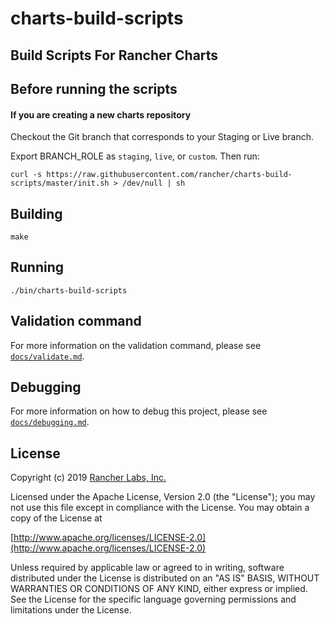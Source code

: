 charts-build-scripts
========

## Build Scripts For Rancher Charts

## Before running the scripts

#### If you are creating a new charts repository 

Checkout the Git branch that corresponds to your Staging or Live branch.

Export BRANCH_ROLE as `staging`, `live`, or `custom`. Then run:

```
curl -s https://raw.githubusercontent.com/rancher/charts-build-scripts/master/init.sh > /dev/null | sh
```

## Building

`make`

## Running

`./bin/charts-build-scripts`

## Validation command

For more information on the validation command, please see [`docs/validate.md`](docs/validate.md).

## Debugging

For more information on how to debug this project, please see [`docs/debugging.md`](docs/debugging.md).

## License
Copyright (c) 2019 [Rancher Labs, Inc.](http://rancher.com)

Licensed under the Apache License, Version 2.0 (the "License");
you may not use this file except in compliance with the License.
You may obtain a copy of the License at

[http://www.apache.org/licenses/LICENSE-2.0](http://www.apache.org/licenses/LICENSE-2.0)

Unless required by applicable law or agreed to in writing, software
distributed under the License is distributed on an "AS IS" BASIS,
WITHOUT WARRANTIES OR CONDITIONS OF ANY KIND, either express or implied.
See the License for the specific language governing permissions and
limitations under the License.
